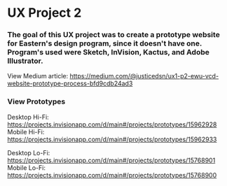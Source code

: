 # UX Project 2
### The goal of this UX project was to create a prototype website for Eastern's design program, since it doesn't have one. Program's used were Sketch, InVision, Kactus, and Adobe Illustrator.
View Medium article: https://medium.com/@justicedsn/ux1-p2-ewu-vcd-website-prototype-process-bfd9cdb24ad3

### View Prototypes
Desktop Hi-Fi: https://projects.invisionapp.com/d/main#/projects/prototypes/15962928
Mobile Hi-Fi: https://projects.invisionapp.com/d/main#/projects/prototypes/15962933

Desktop Lo-Fi: https://projects.invisionapp.com/d/main#/projects/prototypes/15768901
Mobile Lo-Fi: https://projects.invisionapp.com/d/main#/projects/prototypes/15768900
